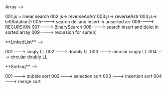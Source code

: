 <!-- 001----> Array -->

001.js > linear search
002.js-> reverseAnArr
003.js-> reverseAstr
004.js-> leftRotationD
005----> search del and insert in unsorted arr
006----> RECURSION
007----> BinarySearch
008----> search insert and delet in sorted array
009----> recursion for sum(n)

<!-- 002  --> **LinkedList** -->

001 ---> singly LL
002 ---> doubly LL
003 ---> circular singly LL
004 ---> circular doubly LL

<!-- 003  --> **Sorting** -->

001 ---> bubble sort
002 ---> selection sort
003 ---> insertion sort
004 ---> merge sort
